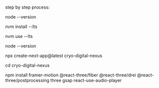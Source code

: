 step by step process:

node --version

nvm install --lts

nvm use --lts

node --version

npx create-next-app@latest cryo-digital-nexus

cd cryo-digital-nexus

npm install framer-motion @react-three/fiber @react-three/drei @react-three/postprocessing three gsap react-use-audio-player
